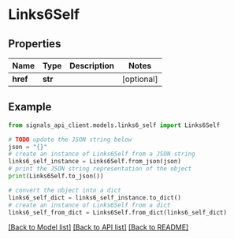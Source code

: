 # Links6Self


## Properties

Name | Type | Description | Notes
------------ | ------------- | ------------- | -------------
**href** | **str** |  | [optional] 

## Example

```python
from signals_api_client.models.links6_self import Links6Self

# TODO update the JSON string below
json = "{}"
# create an instance of Links6Self from a JSON string
links6_self_instance = Links6Self.from_json(json)
# print the JSON string representation of the object
print(Links6Self.to_json())

# convert the object into a dict
links6_self_dict = links6_self_instance.to_dict()
# create an instance of Links6Self from a dict
links6_self_from_dict = Links6Self.from_dict(links6_self_dict)
```
[[Back to Model list]](../README.md#documentation-for-models) [[Back to API list]](../README.md#documentation-for-api-endpoints) [[Back to README]](../README.md)


